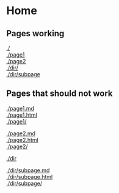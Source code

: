 # Home

## Pages working

<a href="./">./</a><br>
<a href="./page1">./page1</a><br>
<a href="./page2">./page2</a><br>
<a href="./dir/">./dir/</a><br>
<a href="./dir/subpage">./dir/subpage</a><br>

## Pages that should not work

<a href="./page1.md">./page1.md</a><br>
<a href="./page1.html">./page1.html</a><br>
<a href="./page1/">./page1/</a><br>

<a href="./page2.md">./page2.md</a><br>
<a href="./page2.html">./page2.html</a><br>
<a href="./page2/">./page2/</a><br>

<a href="./dir">./dir</a><br>

<a href="./dir/subpage.md">./dir/subpage.md</a><br>
<a href="./dir/subpage.html">./dir/subpage.html</a><br>
<a href="./dir/subpage/">./dir/subpage/</a><br>
